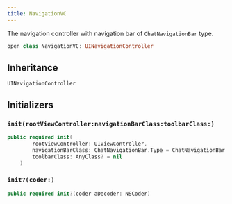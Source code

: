 ```yaml
---
title: NavigationVC
---
```


The navigation controller with navigation bar of `ChatNavigationBar` type.

``` swift
open class NavigationVC: UINavigationController 
```

## Inheritance

`UINavigationController`

## Initializers

### `init(rootViewController:navigationBarClass:toolbarClass:)`

``` swift
public required init(
        rootViewController: UIViewController,
        navigationBarClass: ChatNavigationBar.Type = ChatNavigationBar.self,
        toolbarClass: AnyClass? = nil
    ) 
```

### `init?(coder:)`

``` swift
public required init?(coder aDecoder: NSCoder) 
```
